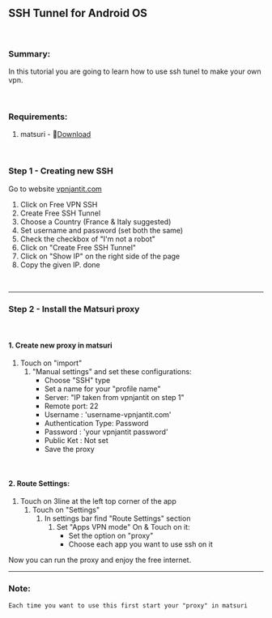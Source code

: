 ## SSH Tunnel for Android OS

<br>

### Summary:
In this tutorial you are going to learn how to use ssh tunel to make your own vpn.    

<br>

### Requirements:

1. matsuri - 🔗[Download](https://github.com/MatsuriDayo/Matsuri/releases/)

<br>

### Step 1 - Creating new SSH
Go to website [vpnjantit.com](https://vpanjantit.com)
1. Click on Free VPN SSH
2. Create Free SSH Tunnel
3. Choose a Country (France & Italy suggested)
4. Set username and password (set both the same)
5. Check the checkbox of "I'm not a robot"
6. Click on "Create Free SSH Tunnel"
7. Click on "Show IP" on the right side of the page
8. Copy the given IP.
done

<br>

<hr>

### Step 2 - Install the Matsuri proxy

<br>

#### 1. Create new proxy in matsuri
   1. Touch on "import"
      1. "Manual settings" and set these configurations:
         - Choose "SSH" type
         - Set a name for your "profile name"
         - Server: "IP taken from vpnjantit on step 1"
         - Remote port: 22
         - Username : 'username-vpnjantit.com'
         - Authentication Type: Password
         - Password : 'your vpnjantit password'
         - Public Ket : Not set
         - Save the proxy

<br>

#### 2. Route Settings:
   1. Touch on 3line at the left top corner of the app
        1. Touch on "Settings"
           1. In settings bar find "Route Settings" section
                1. Set "Apps VPN mode" On & Touch on it:
                    - Set the option on "proxy"
                    - Choose each app you want to use ssh on it
                    

Now you can run the proxy and enjoy the free internet.

---
### Note: 
    Each time you want to use this first start your "proxy" in matsuri

